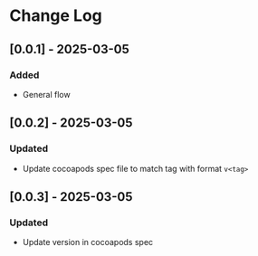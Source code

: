 # Change Log

## [0.0.1] - 2025-03-05

### Added
- General flow

## [0.0.2] - 2025-03-05

### Updated
- Update cocoapods spec file to match tag with format `v<tag>`

## [0.0.3] - 2025-03-05

### Updated
- Update version in cocoapods spec
